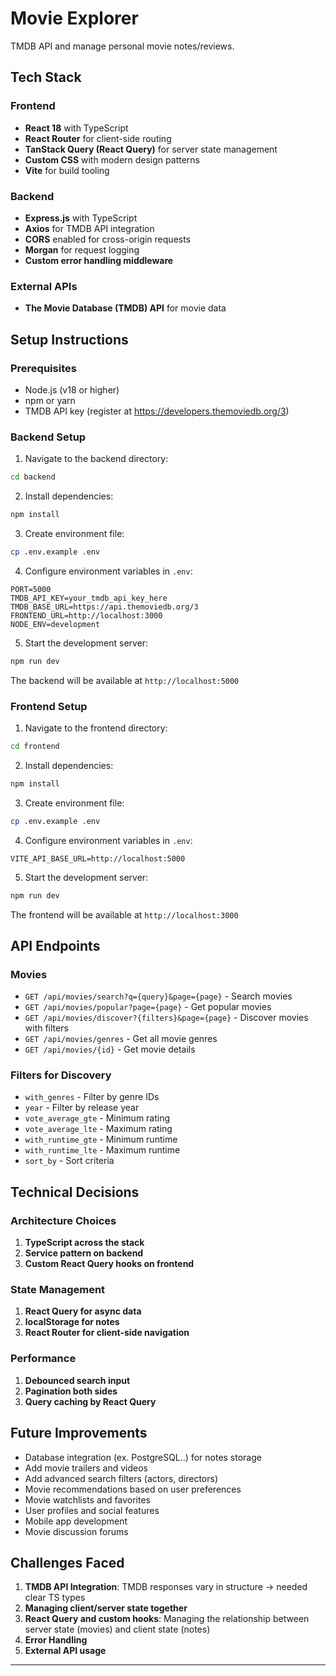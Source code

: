 # Movie Explorer

TMDB API and manage personal movie notes/reviews.



## Tech Stack

### Frontend
- **React 18** with TypeScript
- **React Router** for client-side routing
- **TanStack Query (React Query)** for server state management
- **Custom CSS** with modern design patterns
- **Vite** for build tooling

### Backend
- **Express.js** with TypeScript
- **Axios** for TMDB API integration
- **CORS** enabled for cross-origin requests
- **Morgan** for request logging
- **Custom error handling middleware**

### External APIs
- **The Movie Database (TMDB) API** for movie data

## Setup Instructions

### Prerequisites
- Node.js (v18 or higher)
- npm or yarn
- TMDB API key (register at https://developers.themoviedb.org/3)

### Backend Setup

1. Navigate to the backend directory:
```bash
cd backend
```

2. Install dependencies:
```bash
npm install
```

3. Create environment file:
```bash
cp .env.example .env
```

4. Configure environment variables in `.env`:
```env
PORT=5000
TMDB_API_KEY=your_tmdb_api_key_here
TMDB_BASE_URL=https://api.themoviedb.org/3
FRONTEND_URL=http://localhost:3000
NODE_ENV=development
```

5. Start the development server:
```bash
npm run dev
```

The backend will be available at `http://localhost:5000`

### Frontend Setup

1. Navigate to the frontend directory:
```bash
cd frontend
```

2. Install dependencies:
```bash
npm install
```

3. Create environment file:
```bash
cp .env.example .env
```

4. Configure environment variables in `.env`:
```env
VITE_API_BASE_URL=http://localhost:5000
```

5. Start the development server:
```bash
npm run dev
```

The frontend will be available at `http://localhost:3000`

## API Endpoints

### Movies
- `GET /api/movies/search?q={query}&page={page}` - Search movies
- `GET /api/movies/popular?page={page}` - Get popular movies
- `GET /api/movies/discover?{filters}&page={page}` - Discover movies with filters
- `GET /api/movies/genres` - Get all movie genres
- `GET /api/movies/{id}` - Get movie details

### Filters for Discovery
- `with_genres` - Filter by genre IDs
- `year` - Filter by release year
- `vote_average_gte` - Minimum rating
- `vote_average_lte` - Maximum rating
- `with_runtime_gte` - Minimum runtime
- `with_runtime_lte` - Maximum runtime
- `sort_by` - Sort criteria

## Technical Decisions

### Architecture Choices
1. **TypeScript across the stack**
2. **Service pattern on backend**
3. **Custom React Query hooks on frontend**


### State Management
1. **React Query for async data**
2. **localStorage for notes**
3. **React Router for client-side navigation**

### Performance
1. **Debounced search input**
2. **Pagination both sides**
3. **Query caching by React Query**

## Future Improvements

- Database integration (ex. PostgreSQL..) for notes storage
- Add movie trailers and videos
- Add advanced search filters (actors, directors)
- Movie recommendations based on user preferences
- Movie watchlists and favorites
- User profiles and social features
- Mobile app development
- Movie discussion forums


## Challenges Faced

1. **TMDB API Integration**: TMDB responses vary in structure → needed clear TS types
2. **Managing client/server state together**
3. **React Query and custom hooks**: Managing the relationship between server state (movies) and client state (notes)
4. **Error Handling**
5. **External API usage**

---
